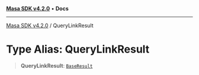 [**Masa SDK v4.2.0**](../README.md) • **Docs**

***

[Masa SDK v4.2.0](../globals.md) / QueryLinkResult

# Type Alias: QueryLinkResult

> **QueryLinkResult**: [`BaseResult`](../interfaces/BaseResult.md)
